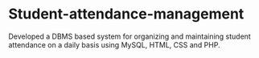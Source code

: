 # Student-attendance-management
Developed a DBMS based system for organizing and maintaining student attendance on a daily basis using MySQL,  HTML, CSS and PHP.
